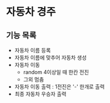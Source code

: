 # 자동차 경주

## 기능 목록

* 자동차 이름 등록
* 자동차 이름에 맞추어 자동차 생성
* 자동차 이동
    * random 4이상일 때 한칸 전진
    * 그외 멈춤
* 자동차 이동 출력 : 1전진은 '-' 한개로 출력
* 최종 자동차 우승자 출력